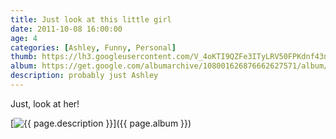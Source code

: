 ```yaml
---
title: Just look at this little girl
date: 2011-10-08 16:00:00
age: 4
categories: [Ashley, Funny, Personal]
thumb: https://lh3.googleusercontent.com/V_4oKTI9QZFe3ITyLRV50FPKdnf43nNf6bxIZRo41lJfGqYaleDyF2G4I3QXJ0SxMGgNPPiLDspDGseyRD7JyNcewu9IOyHbJLrXLbf0f-0=w294-h220
album: https://get.google.com/albumarchive/108001626876662627571/album/AF1QipM184gh-gxKSQCRgVriVHEg-42-lYgajSBjQSdA?source=pwa&authKey=CM62y4qSi-Ce7wE
description: probably just Ashley
---
```

Just, look at her!

[<img src="{{ page.thumb }}" alt="{{ page.description }}" class="wyseguys-album"/>]({{ page.album }})